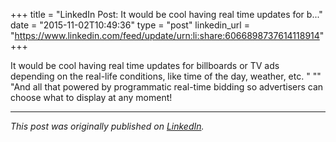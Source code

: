 +++
title = "LinkedIn Post: It would be cool having real time updates for b..."
date = "2015-11-02T10:49:36"
type = "post"
linkedin_url = "https://www.linkedin.com/feed/update/urn:li:share:6066898737614118914"
+++

It would be cool having real time updates for billboards or TV ads depending on the real-life conditions, like time of the day, weather, etc. "
""
"And all that powered by programmatic real-time bidding so advertisers can choose what to display at any moment!

---

*This post was originally published on [LinkedIn](https://www.linkedin.com/in/adrianmoreno/recent-activity/all/).*